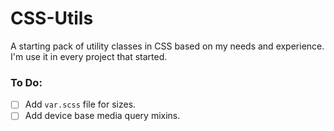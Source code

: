 # CSS-Utils
A starting pack of utility classes in CSS based on my needs and experience.
I'm use it in every project that started.

### To Do:
- [ ] Add `var.scss` file for sizes.
- [ ] Add device base media query mixins.
